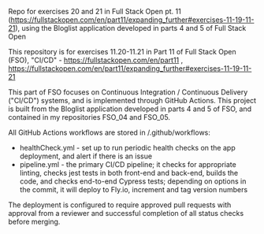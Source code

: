 Repo for exercises 20 and 21 in Full Stack Open pt. 11
(https://fullstackopen.com/en/part11/expanding_further#exercises-11-19-11-21),
using the Bloglist application developed in parts 4 and 5 of Full
Stack Open


This repository is for exercises 11.20-11.21 in Part 11 of Full Stack Open (FSO), "CI/CD" - https://fullstackopen.com/en/part11 , https://fullstackopen.com/en/part11/expanding_further#exercises-11-19-11-21

This part of FSO focuses on Continuous Integration / Continuous Delivery ("CI/CD") systems, and is implemented through GitHub Actions. This project is built from the Bloglist application developed in parts 4 and 5 of FSO, and contained in my repositories FSO_04 and FSO_05.

All GitHub Actions workflows are stored in /.github/workflows:
* healthCheck.yml - set up to run periodic health checks on the app deployment, and alert if there is an issue
* pipeline.yml - the primary CI/CD pipeline; it checks for appropriate linting, checks jest tests in both front-end and back-end, builds the code, and checks end-to-end Cypress tests; depending on options in the commit, it will deploy to Fly.io, increment and tag version numbers

The deployment is configured to require approved pull requests with approval from a reviewer and successful completion of all status checks before merging.
